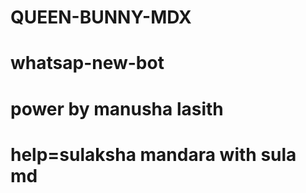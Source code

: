 # QUEEN-BUNNY-MDX
# whatsap-new-bot
# power by manusha lasith
# help=sulaksha mandara with sula md




